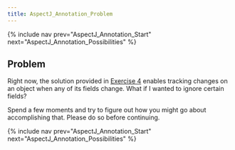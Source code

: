 ```yaml
---
title: AspectJ_Annotation_Problem
---
```

{% include nav prev="AspectJ_Annotation_Start" next="AspectJ_Annotation_Possibilities" %}

## Problem

Right now, the solution provided in [Exercise 4](AspectJ_Example_4) enables tracking changes on an object when any of its fields change. What if I wanted to ignore certain fields?

Spend a few moments and try to figure out how you might go about accomplishing that. Please do so before continuing.

{% include nav prev="AspectJ_Annotation_Start" next="AspectJ_Annotation_Possibilities" %}
